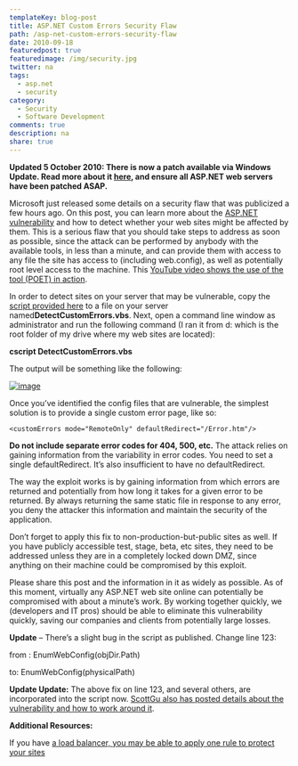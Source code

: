 ```yaml
---
templateKey: blog-post
title: ASP.NET Custom Errors Security Flaw
path: /asp-net-custom-errors-security-flaw
date: 2010-09-18
featuredpost: true
featuredimage: /img/security.jpg
twitter: na
tags:
  - asp.net
  - security
category:
  - Security
  - Software Development
comments: true
description: na
share: true
---
```

**Updated 5 October 2010: There is now a patch available via Windows Update. Read more about it [here](http://weblogs.asp.net/scottgu/archive/2010/09/30/asp-net-security-fix-now-on-windows-update.aspx), and ensure all ASP.NET web servers have been patched ASAP.**

Microsoft just released some details on a security flaw that was publicized a few hours ago. On this post, you can learn more about the [ASP.NET vulnerability](http://blogs.technet.com/b/srd/archive/2010/09/17/understanding-the-asp-net-vulnerability.aspx) and how to detect whether your web sites might be affected by them. This is a serious flaw that you should take steps to address as soon as possible, since the attack can be performed by anybody with the available tools, in less than a minute, and can provide them with access to any file the site has access to (including web.config), as well as potentially root level access to the machine. This [YouTube video shows the use of the tool (POET) in action](http://www.youtube.com/watch?v=yghiC_U2RaM&feature=player_embedded#!).

In order to detect sites on your server that may be vulnerable, copy the [script provided here](http://blogs.technet.com/b/srd/archive/2010/09/17/understanding-the-asp-net-vulnerability.aspx) to a file on your server named**DetectCustomErrors.vbs**. Next, open a command line window as administrator and run the following command (I ran it from d: which is the root folder of my drive where my web sites are located):

**cscript DetectCustomErrors.vbs**

The output will be something like the following:

[![image](https://ardalis.com/wp-content/files/media/image/WindowsLiveWriter/ASP.NETCustomErrorsSecurityFlaw_2406/image_thumb.png "image")](https://ardalis.com/wp-content/files/media/image/WindowsLiveWriter/ASP.NETCustomErrorsSecurityFlaw_2406/image_2.png)

Once you’ve identified the config files that are vulnerable, the simplest solution is to provide a single custom error page, like so:

`<customErrors mode="RemoteOnly" defaultRedirect="/Error.htm"/>`

**Do not include separate error codes for 404, 500, etc.** The attack relies on gaining information from the variability in error codes. You need to set a single defaultRedirect. It’s also insufficient to have no defaultRedirect.

The way the exploit works is by gaining information from which errors are returned and potentially from how long it takes for a given error to be returned. By always returning the same static file in response to any error, you deny the attacker this information and maintain the security of the application.

Don’t forget to apply this fix to non-production-but-public sites as well. If you have publicly accessible test, stage, beta, etc sites, they need to be addressed unless they are in a completely locked down DMZ, since anything on their machine could be compromised by this exploit.

Please share this post and the information in it as widely as possible. As of this moment, virtually any ASP.NET web site online can potentially be compromised with about a minute’s work. By working together quickly, we (developers and IT pros) should be able to eliminate this vulnerability quickly, saving our companies and clients from potentially large losses.

**Update** – There’s a slight bug in the script as published. Change line 123:

from : EnumWebConfig(objDir.Path)

to: EnumWebConfig(physicalPath)

**Update Update:** The above fix on line 123, and several others, are incorporated into the script now. [ScottGu also has posted details about the vulnerability and how to work around it](http://weblogs.asp.net/scottgu/archive/2010/09/18/important-asp-net-security-vulnerability.aspx).

**Additional Resources:**

If you have [a load balancer, you may be able to apply one rule to protect your sites](http://devcentral.f5.com/Tutorials/TechTips/tabid/63/articleType/ArticleView/articleId/41/Custom-error-pages-by-way-of-iRule.aspx)